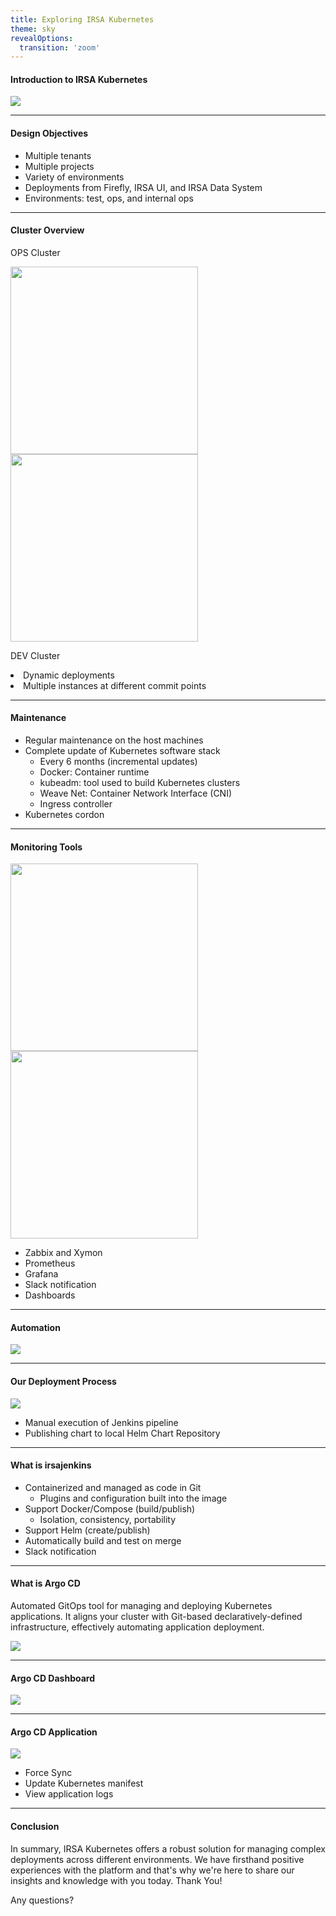 ```yaml
---
title: Exploring IRSA Kubernetes
theme: sky
revealOptions:
  transition: 'zoom'
---
```


#### Introduction to IRSA Kubernetes

![](img/cluster.png)

---

#### Design Objectives

- Multiple tenants
- Multiple projects
- Variety of environments
- Deployments from Firefly, IRSA UI, and IRSA Data System
- Environments: test, ops, and internal ops

---
#### Cluster Overview
<div style="text-align:left"> 
<p>OPS Cluster</p>
</div>
<img src="img/payload.png" style="height:300px"/>
<img src="img/cap.png" style="height:300px"/>

<div style="text-align:left">
<p>DEV Cluster</p>
 <li> Dynamic deployments
 <li> Multiple instances at different commit points
</div>
<!-- .element: class="fragment" -->

---

#### Maintenance

- Regular maintenance on the host machines
- Complete update of Kubernetes software stack
  - Every 6 months (incremental updates)
  - Docker: Container runtime
  - kubeadm: tool used to build Kubernetes clusters
  - Weave Net: Container Network Interface (CNI)
  - Ingress controller
- Kubernetes cordon

---


#### Monitoring Tools

<img src="img/prom-graf.png" style="height:300px"/>
<img src="img/grafana.png" style="height:300px"/>

- Zabbix and Xymon
- Prometheus
- Grafana
- Slack notification
- Dashboards


---

#### Automation

![](/img/opsflow.png)

---

#### Our Deployment Process

![](/img/opsflow-our.png)

- Manual execution of Jenkins pipeline
- Publishing chart to local Helm Chart Repository

---

#### What is irsajenkins

- Containerized and managed as code in Git
  - Plugins and configuration built into the image
- Support Docker/Compose (build/publish)
  - Isolation, consistency, portability
- Support Helm (create/publish)
- Automatically build and test on merge
- Slack notification

---

#### What is Argo CD

<p>
Automated GitOps tool for managing and deploying Kubernetes applications.
It aligns your cluster with Git-based declaratively-defined infrastructure, effectively automating application deployment.
</p>

![](img/argo.png)

---

#### Argo CD Dashboard

![](img/argocd.png)

---

#### Argo CD Application

![](img/argocd-app.png)

- Force Sync
- Update Kubernetes manifest
- View application logs

---

#### Conclusion
<p>
In summary, IRSA Kubernetes offers a robust solution for managing complex deployments across different environments.
We have firsthand positive experiences with the platform and that's why we're here to share our insights and knowledge with you today.
Thank You!
</p>

Any questions?